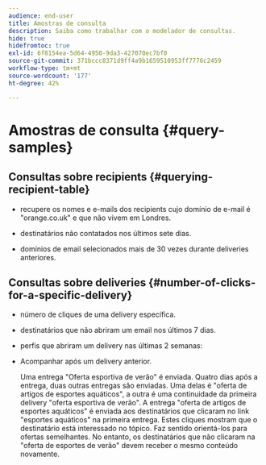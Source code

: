 ```yaml
---
audience: end-user
title: Amostras de consulta
description: Saiba como trabalhar com o modelador de consultas.
hide: true
hidefromtoc: true
exl-id: 6f8154ea-5d64-4950-9da3-427070ec7bf0
source-git-commit: 371bccc8371d9ff4a9b1659510953ff7776c2459
workflow-type: tm+mt
source-wordcount: '177'
ht-degree: 42%

---
```


# Amostras de consulta {#query-samples}

## Consultas sobre recipients {#querying-recipient-table}

* recupere os nomes e e-mails dos recipients cujo domínio de e-mail é &quot;orange.co.uk&quot; e que não vivem em Londres.

* destinatários não contatados nos últimos sete dias.

* domínios de email selecionados mais de 30 vezes durante deliveries anteriores.

## Consultas sobre deliveries {#number-of-clicks-for-a-specific-delivery}

* número de cliques de uma delivery específica.

* destinatários que não abriram um email nos últimos 7 dias.

* perfis que abriram um delivery nas últimas 2 semanas:

* Acompanhar após um delivery anterior.

  Uma entrega &quot;Oferta esportiva de verão&quot; é enviada. Quatro dias após a entrega, duas outras entregas são enviadas. Uma delas é &quot;oferta de artigos de esportes aquáticos&quot;, a outra é uma continuidade da primeira delivery &quot;oferta esportiva de verão&quot;. A entrega &quot;oferta de artigos de esportes aquáticos&quot; é enviada aos destinatários que clicaram no link &quot;esportes aquáticos&quot; na primeira entrega. Estes cliques mostram que o destinatário está interessado no tópico. Faz sentido orientá-los para ofertas semelhantes. No entanto, os destinatários que não clicaram na &quot;oferta de esportes de verão&quot; devem receber o mesmo conteúdo novamente.

